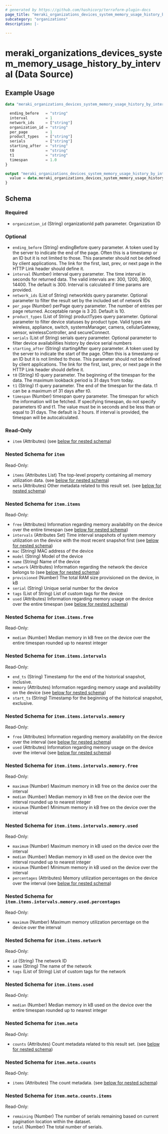 ```yaml
---
# generated by https://github.com/hashicorp/terraform-plugin-docs
page_title: "meraki_organizations_devices_system_memory_usage_history_by_interval Data Source - terraform-provider-meraki"
subcategory: "organizations"
description: |-
  
---
```


# meraki_organizations_devices_system_memory_usage_history_by_interval (Data Source)



## Example Usage

```terraform
data "meraki_organizations_devices_system_memory_usage_history_by_interval" "example" {

  ending_before   = "string"
  interval        = 1
  network_ids     = ["string"]
  organization_id = "string"
  per_page        = 1
  product_types   = ["string"]
  serials         = ["string"]
  starting_after  = "string"
  t0              = "string"
  t1              = "string"
  timespan        = 1.0
}

output "meraki_organizations_devices_system_memory_usage_history_by_interval_example" {
  value = data.meraki_organizations_devices_system_memory_usage_history_by_interval.example.item
}
```

<!-- schema generated by tfplugindocs -->
## Schema

### Required

- `organization_id` (String) organizationId path parameter. Organization ID

### Optional

- `ending_before` (String) endingBefore query parameter. A token used by the server to indicate the end of the page. Often this is a timestamp or an ID but it is not limited to those. This parameter should not be defined by client applications. The link for the first, last, prev, or next page in the HTTP Link header should define it.
- `interval` (Number) interval query parameter. The time interval in seconds for returned data. The valid intervals are: 300, 1200, 3600, 14400. The default is 300. Interval is calculated if time params are provided.
- `network_ids` (List of String) networkIds query parameter. Optional parameter to filter the result set by the included set of network IDs
- `per_page` (Number) perPage query parameter. The number of entries per page returned. Acceptable range is 3 20. Default is 10.
- `product_types` (List of String) productTypes query parameter. Optional parameter to filter device statuses by product type. Valid types are wireless, appliance, switch, systemsManager, camera, cellularGateway, sensor, wirelessController, and secureConnect.
- `serials` (List of String) serials query parameter. Optional parameter to filter device availabilities history by device serial numbers
- `starting_after` (String) startingAfter query parameter. A token used by the server to indicate the start of the page. Often this is a timestamp or an ID but it is not limited to those. This parameter should not be defined by client applications. The link for the first, last, prev, or next page in the HTTP Link header should define it.
- `t0` (String) t0 query parameter. The beginning of the timespan for the data. The maximum lookback period is 31 days from today.
- `t1` (String) t1 query parameter. The end of the timespan for the data. t1 can be a maximum of 31 days after t0.
- `timespan` (Number) timespan query parameter. The timespan for which the information will be fetched. If specifying timespan, do not specify parameters t0 and t1. The value must be in seconds and be less than or equal to 31 days. The default is 2 hours. If interval is provided, the timespan will be autocalculated.

### Read-Only

- `item` (Attributes) (see [below for nested schema](#nestedatt--item))

<a id="nestedatt--item"></a>
### Nested Schema for `item`

Read-Only:

- `items` (Attributes List) The top-level property containing all memory utilization data. (see [below for nested schema](#nestedatt--item--items))
- `meta` (Attributes) Other metadata related to this result set. (see [below for nested schema](#nestedatt--item--meta))

<a id="nestedatt--item--items"></a>
### Nested Schema for `item.items`

Read-Only:

- `free` (Attributes) Information regarding memory availability on the device over the entire timespan (see [below for nested schema](#nestedatt--item--items--free))
- `intervals` (Attributes Set) Time interval snapshots of system memory utilization on the device with the most recent snapshot first (see [below for nested schema](#nestedatt--item--items--intervals))
- `mac` (String) MAC address of the device
- `model` (String) Model of the device
- `name` (String) Name of the device
- `network` (Attributes) Information regarding the network the device belongs to (see [below for nested schema](#nestedatt--item--items--network))
- `provisioned` (Number) The total RAM size provisioned on the device, in kB
- `serial` (String) Unique serial number for the device
- `tags` (List of String) List of custom tags for the device
- `used` (Attributes) Information regarding memory usage on the device over the entire timespan (see [below for nested schema](#nestedatt--item--items--used))

<a id="nestedatt--item--items--free"></a>
### Nested Schema for `item.items.free`

Read-Only:

- `median` (Number) Median memory in kB free on the device over the entire timespan rounded up to nearest integer


<a id="nestedatt--item--items--intervals"></a>
### Nested Schema for `item.items.intervals`

Read-Only:

- `end_ts` (String) Timestamp for the end of the historical snapshot, inclusive.
- `memory` (Attributes) Information regarding memory usage and availability on the device (see [below for nested schema](#nestedatt--item--items--intervals--memory))
- `start_ts` (String) Timestamp for the beginning of the historical snapshot, exclusive.

<a id="nestedatt--item--items--intervals--memory"></a>
### Nested Schema for `item.items.intervals.memory`

Read-Only:

- `free` (Attributes) Information regarding memory availability on the device over the interval (see [below for nested schema](#nestedatt--item--items--intervals--memory--free))
- `used` (Attributes) Information regarding memory usage on the device over the interval (see [below for nested schema](#nestedatt--item--items--intervals--memory--used))

<a id="nestedatt--item--items--intervals--memory--free"></a>
### Nested Schema for `item.items.intervals.memory.free`

Read-Only:

- `maximum` (Number) Maximum memory in kB free on the device over the interval
- `median` (Number) Median memory in kB free on the device over the interval rounded up to nearest integer
- `minimum` (Number) Minimum memory in kB free on the device over the interval


<a id="nestedatt--item--items--intervals--memory--used"></a>
### Nested Schema for `item.items.intervals.memory.used`

Read-Only:

- `maximum` (Number) Maximum memory in kB used on the device over the interval
- `median` (Number) Median memory in kB used on the device over the interval rounded up to nearest integer
- `minimum` (Number) Minimum memory in kB used on the device over the interval
- `percentages` (Attributes) Memory utilization percentages on the device over the interval (see [below for nested schema](#nestedatt--item--items--intervals--memory--used--percentages))

<a id="nestedatt--item--items--intervals--memory--used--percentages"></a>
### Nested Schema for `item.items.intervals.memory.used.percentages`

Read-Only:

- `maximum` (Number) Maximum memory utilization percentage on the device over the interval





<a id="nestedatt--item--items--network"></a>
### Nested Schema for `item.items.network`

Read-Only:

- `id` (String) The network ID
- `name` (String) The name of the network
- `tags` (List of String) List of custom tags for the network


<a id="nestedatt--item--items--used"></a>
### Nested Schema for `item.items.used`

Read-Only:

- `median` (Number) Median memory in kB used on the device over the entire timespan rounded up to nearest integer



<a id="nestedatt--item--meta"></a>
### Nested Schema for `item.meta`

Read-Only:

- `counts` (Attributes) Count metadata related to this result set. (see [below for nested schema](#nestedatt--item--meta--counts))

<a id="nestedatt--item--meta--counts"></a>
### Nested Schema for `item.meta.counts`

Read-Only:

- `items` (Attributes) The count metadata. (see [below for nested schema](#nestedatt--item--meta--counts--items))

<a id="nestedatt--item--meta--counts--items"></a>
### Nested Schema for `item.meta.counts.items`

Read-Only:

- `remaining` (Number) The number of serials remaining based on current pagination location within the dataset.
- `total` (Number) The total number of serials.
